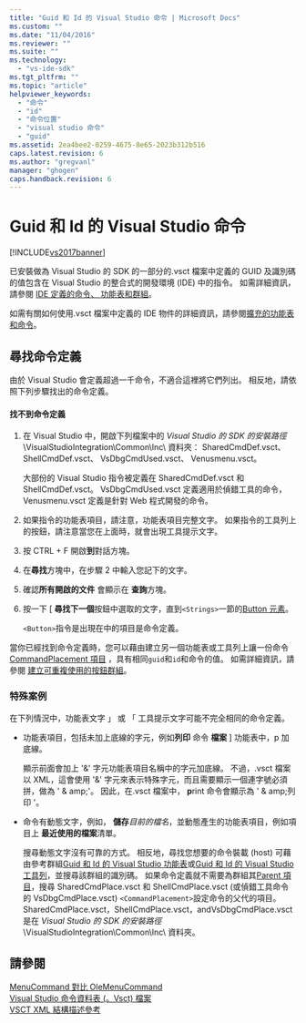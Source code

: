 ```yaml
---
title: "Guid 和 Id 的 Visual Studio 命令 | Microsoft Docs"
ms.custom: ""
ms.date: "11/04/2016"
ms.reviewer: ""
ms.suite: ""
ms.technology: 
  - "vs-ide-sdk"
ms.tgt_pltfrm: ""
ms.topic: "article"
helpviewer_keywords: 
  - "命令"
  - "id"
  - "命令位置"
  - "visual studio 命令"
  - "guid"
ms.assetid: 2ea4bee2-0259-4675-8e65-2023b312b516
caps.latest.revision: 6
ms.author: "gregvanl"
manager: "ghogen"
caps.handback.revision: 6
---
```

# Guid 和 Id 的 Visual Studio 命令
[!INCLUDE[vs2017banner](../../code-quality/includes/vs2017banner.md)]

已安裝做為 Visual Studio 的 SDK 的一部分的.vsct 檔案中定義的 GUID 及識別碼的值包含在 Visual Studio 的整合式的開發環境 \(IDE\) 中的指令。  如需詳細資訊，請參閱 [IDE 定義的命令、 功能表和群組](../../extensibility/internals/ide-defined-commands-menus-and-groups.md)。  
  
 如需有關如何使用.vsct 檔案中定義的 IDE 物件的詳細資訊，請參閱[擴充的功能表和命令](../../extensibility/extending-menus-and-commands.md)。  
  
## 尋找命令定義  
 由於 Visual Studio 會定義超過一千命令，不適合這裡將它們列出。  相反地，請依照下列步驟找出的命令定義。  
  
#### 找不到命令定義  
  
1.  在 Visual Studio 中，開啟下列檔案中的 *Visual Studio 的 SDK 的安裝路徑*\\VisualStudioIntegration\\Common\\Inc\\ 資料夾： SharedCmdDef.vsct、 ShellCmdDef.vsct、 VsDbgCmdUsed.vsct、 Venusmenu.vsct。  
  
     大部份的 Visual Studio 指令被定義在 SharedCmdDef.vsct 和 ShellCmdDef.vsct。  VsDbgCmdUsed.vsct 定義適用於偵錯工具的命令，Venusmenu.vsct 定義是針對 Web 程式開發的命令。  
  
2.  如果指令的功能表項目，請注意，功能表項目完整文字。  如果指令的工具列上的按鈕，請注意當您在上面時，就會出現工具提示文字。  
  
3.  按 CTRL \+ F 開啟**到**對話方塊。  
  
4.  在**尋找**方塊中，在步驟 2 中輸入您記下的文字。  
  
5.  確認**所有開啟的文件** 會顯示在 **查詢**方塊。  
  
6.  按一下 \[ **尋找下一個**按鈕中選取的文字，直到`<Strings>`一節的[Button 元素](../../extensibility/button-element.md)。  
  
     `<Button>`指令是出現在中的項目是命令定義。  
  
 當你已經找到命令定義時，您可以藉由建立另一個功能表或工具列上讓一份命令[CommandPlacement 項目](../../extensibility/commandplacement-element.md) ，具有相同`guid`和`id`和命令的值。  如需詳細資訊，請參閱 [建立可重複使用的按鈕群組](../../extensibility/creating-reusable-groups-of-buttons.md)。  
  
### 特殊案例  
 在下列情況中，功能表文字 」 或 「 工具提示文字可能不完全相同的命令定義。  
  
-   功能表項目，包括未加上底線的字元，例如**列印** 命令 **檔案** \] 功能表中，p 加底線。  
  
     顯示前面會加上 '&' 字元功能表項目名稱中的字元加底線。  不過，.vsct 檔案以 XML，這會使用 '&' 字元來表示特殊字元，而且需要顯示一個連字號必須拼，做為 ' & amp;'。  因此，在.vsct 檔案中，  **p**rint 命令會顯示為 ' & amp;列印 '。  
  
-   命令有動態文字，例如， **儲存***目前的檔名*，並動態產生的功能表項目，例如項目上 **最近使用的檔案**清單。  
  
     搜尋動態文字沒有可靠的方式。  相反地，尋找您想要的命令裝載 \(host\) 可藉由參考群組[Guid 和 Id 的 Visual Studio 功能表](../../extensibility/internals/guids-and-ids-of-visual-studio-menus.md)或[Guid 和 Id 的 Visual Studio 工具列](../../extensibility/internals/guids-and-ids-of-visual-studio-toolbars.md)，並搜尋該群組的識別碼。  如果命令定義就不需要為群組其[Parent 項目](../../extensibility/parent-element.md)，搜尋 SharedCmdPlace.vsct 和 ShellCmdPlace.vsct \(或偵錯工具命令的 VsDbgCmdPlace.vsct\) `<CommandPlacement>`設定命令的父代的項目。  SharedCmdPlace.vsct，ShellCmdPlace.vsct，andVsDbgCmdPlace.vsct 是在 *Visual Studio 的 SDK 的安裝路徑*\\VisualStudioIntegration\\Common\\Inc\\ 資料夾。  
  
## 請參閱  
 [MenuCommand 對比 OleMenuCommand](../../misc/menucommands-vs-olemenucommands.md)   
 [Visual Studio 命令資料表 \(。Vsct\) 檔案](../../extensibility/internals/visual-studio-command-table-dot-vsct-files.md)   
 [VSCT XML 結構描述參考](../../extensibility/vsct-xml-schema-reference.md)